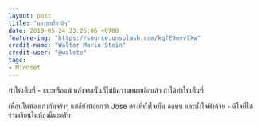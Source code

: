 ```yaml
---
layout: post
title: "มองหาเรื่องดีๆ"
date: 2019-05-24 23:26:06 +0700
feature-img: "https://source.unsplash.com/kqfE9mvv7Xw"
credit-name: "Walter Mario Stein"
credit-user: "@walste"
tags:
- Mindset
---
```

ทำให้เต็มที่ - ชนะหรือแพ้ หลังจากนั้นก็ไม่มีความหมายอีกแล้ว ถ้าได้ทำให้เต็มที่

<i class="fa fa-child" style="color:plum"></i>

เพื่อนในห้องเก่งกันจริงๆ แต่ก็ยังน้อยกว่า Jose ตรงที่ทั้งใจเย็น อดทน และตั้งใจฟังด้วย - ดีใจที่ได้ร่วมเรียนในห้องนี้นะครับ
